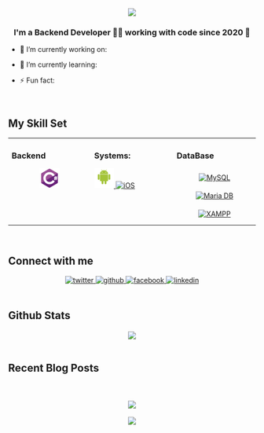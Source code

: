 <div align="center">
<img src="https://i.imgur.com/k4nUlJh.gif" align="center" style="width: 50%" />
</div>  
  

### <div align="center">I'm a Backend Developer 👨‍💻 working with code since 2020 🚀</div>  
  

- 🔭 I’m currently working on:
  

- 🌱 I’m currently learning:
  

- ⚡ Fun fact: 
  

<br/>  


## My Skill Set  
<div align="center" width="100%"><table><tr><td valign="top" width="33%">



### Backend  
<div align="center">  
<a href="https://www.w3schools.com/cs/" target="_blank" rel="noreferrer"> <img src="https://raw.githubusercontent.com/devicons/devicon/master/icons/csharp/csharp-original.svg" alt="csharp" width="40" height="40"/> </a>
</div>

</td><td valign="top" width="33%">



### Systems:  
<div align="center">  
<p align="left"> <a href="https://developer.android.com" target="_blank" rel="noreferrer"> <img src="https://raw.githubusercontent.com/devicons/devicon/master/icons/android/android-original-wordmark.svg" alt="android" width="40" height="40"/> 
 <a href="https://commons.wikimedia.org/wiki/File:Apple_logo_black.svg" target="_blank" rel="noreferrer"> <img src="https://upload.wikimedia.org/wikipedia/commons/f/fa/Apple_logo_black.svg" alt="iOS" width="40" height="40"/> 
</div>

</td><td valign="top" width="33%">



### DataBase 
<div align="center">  
<a href="https://www.mysql.com/" target="_blank"><img style="margin: 10px" src="https://profilinator.rishav.dev/skills-assets/mysql-original-wordmark.svg" alt="MySQL" height="50" /></a>  
<a href="https://mariadb.org/" target="_blank"><img style="margin: 10px" src="https://profilinator.rishav.dev/skills-assets/mariadb.png" alt="Maria DB" height="50" /></a>  
<a href="https://www.apachefriends.org/" target="_blank"><img style="margin: 10px" src="https://profilinator.rishav.dev/skills-assets/xampp.png" alt="XAMPP" height="50" /></a>  
</div>

</td></tr></table></div>  

<br/>  


## Connect with me  
<div align="center">
<a href="https://twitter.com/DevFoxey" target="_blank">
<img src=https://img.shields.io/badge/twitter-%2300acee.svg?&style=for-the-badge&logo=twitter&logoColor=white alt=twitter style="margin-bottom: 5px;" />
</a>
<a href="https://github.com/DevDerpeusz" target="_blank">
<img src=https://img.shields.io/badge/github-%2324292e.svg?&style=for-the-badge&logo=github&logoColor=white alt=github style="margin-bottom: 5px;" />
</a>
<a href="https://www.facebook.com/TomBawer" target="_blank">
<img src=https://img.shields.io/badge/facebook-%232E87FB.svg?&style=for-the-badge&logo=facebook&logoColor=white alt=facebook style="margin-bottom: 5px;" />
</a>
<a href="https://www.linkedin.com/in/tomaszbawer/" target="_blank">
<img src=https://img.shields.io/badge/linkedin-%231E77B5.svg?&style=for-the-badge&logo=linkedin&logoColor=white alt=linkedin style="margin-bottom: 5px;" />
</a>  
</div>  
  

<br/>  

## Github Stats  
<div align="center"><img src="https://github-readme-stats.vercel.app/api?username=DevDerpeusz&show_icons=true&count_private=true&hide_border=true" align="center" /></div>  

<br/>  


## Recent Blog Posts  
<!-- BLOG-POST-LIST:START -->  

<!-- BLOG-POST-LIST:END -->  

<br/>  


<br/>  

<div align="center">
<img src="https://komarev.com/ghpvc/?username=DevFoxey&&style=flat-square" align="center" />
</div>  
  


<br/>  
  

<div align="center"><img src="https://spotify-github-profile.vercel.app/api/view?uid=5saw6ty4t6as80y8d5zpz6ryk&cover_image=true&theme=novatorem&show_offline=false&background_color=121212&bar_color=53b14f&bar_color_cover=false" /></div>  

</div>  
  

<br/>  


<br />
